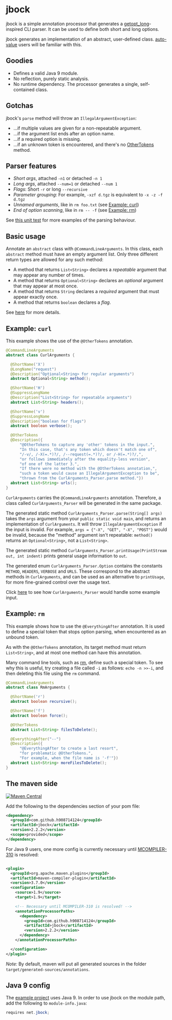 # jbock

jbock is a simple annotation processor that generates a [getopt_long](https://www.gnu.org/software/libc/manual/html_node/Getopt.html)-inspired
CLI parser. It can be used to define both short and long options.

jbock generates an implementation of an abstract, user-defined class.
[auto-value](https://github.com/google/auto/tree/master/value) users will be familiar with this.

## Goodies

* Defines a valid Java 9 module.
* No reflection, purely static analysis.
* No runtime dependency. The processor generates a single, self-contained class.

## Gotchas

jbock's `parse` method will throw an `IllegalArgumentException`:

* &#x2026;if multiple values are given for a non-repeatable argument.
* &#x2026;if the argument list ends after an option name.
* &#x2026;if a required option is missing.
* &#x2026;if an unknown token is encountered, and there's no <a href="#example-curl">OtherTokens</a> method.

## Parser features

* <em>Short args</em>, attached `-n1` or detached `-n 1`
* <em>Long args</em>, attached `--num=1` or detached `--num 1`
* <em>Flags</em>: Short `-r` or long `--recursive`
* <em>Parameter grouping</em>: For example, `-xzf d.tgz` is equivalent to `-x -z -f d.tgz`
* <em>Unnamed arguments</em>, like in `rm foo.txt` (see <a href="#example-curl">Example: curl</a>)
* <em>End of option scanning</em>, like in `rm -- -f` (see <a href="#example-rm">Example: rm</a>)

See 
<a href="https://github.com/h908714124/jbock/blob/master/examples/src/test/java/net/zerobuilder/examples/gradle/CurlArgumentsTest.java">
this unit test</a> for more examples of the parsing behaviour.

## Basic usage

Annotate an `abstract` class with `@CommandLineArguments`.
In this class, each `abstract` method must have an empty argument list.
Only three different return types are allowed for any such method:

* A method that returns `List<String>` declares a <em>repeatable</em> argument that may appear any number of times.
* A method that returns `Optional<String>` declares an <em>optional</em> argument that may appear at most once.
* A method that returns `String` declares a <em>required</em> argument that must appear exactly once.
* A method that returns `boolean` declares a <em>flag</em>.

See [here](additional_rules.md) for more details.

## Example: `curl`

This example shows the use of the `@OtherTokens` annotation.

````java
@CommandLineArguments
abstract class CurlArguments {

  @ShortName('X')
  @LongName("request")
  @Description("Optional<String> for regular arguments")
  abstract Optional<String> method();

  @ShortName('H')
  @SuppressLongName
  @Description("List<String> for repeatable arguments")
  abstract List<String> headers();

  @ShortName('v')
  @SuppressLongName
  @Description("boolean for flags")
  abstract boolean verbose();

  @OtherTokens
  @Description({
      "@OtherTokens to capture any 'other' tokens in the input.",
      "In this case, that's any token which doesn't match one of",
      "/-v/, /-X(=.*)?/, /--request(=.*)?/, or /-H(=.*)?/,",
      "or follows immediately after the equality-less version",
      "of one of the latter 3.",
      "If there were no method with the @OtherTokens annotation,",
      "such a token would cause an IllegalArgumentException to be",
      "thrown from the CurlArguments_Parser.parse method."})
  abstract List<String> urls();
}
````

`CurlArguments` carries the `@CommandLineArguments` annotation.
Therefore, a class called `CurlArguments_Parser` will be generated in the same package.

The generated static method `CurlArguments_Parser.parse(String[] args)` 
takes the `args` argument from your `public static void main`,
and returns an implementation of `CurlArguments`.
It will throw `IllegalArgumentException` if the input is invalid.
For example, `args = {"-X", "GET", "-X", "POST"}` would be invalid, 
because the "method" argument isn't repeatable: 
`method()` returns an `Optional<String>`, not a `List<String>`.

The generated static method `CurlArguments_Parser.printUsage(PrintStream out, int indent)`
prints general usage information to `out`.

The generated enum `CurlArguments_Parser.Option` contains the constants `METHOD`, `HEADERS`, `VERBOSE` and `URLS`.
These correspond to the abstract methods in `CurlArguments`,
and can be used as an alternative to `printUsage`,
for more fine-grained control over the usage text.

Click [here](curl_parser_examples.md) to see how `CurlArguments_Parser` would handle some example input.

## Example: `rm`

This example shows how to use the `@EverythingAfter` annotation.
It is used to define a special token that stops option parsing, when encountered as an unbound token.

As with the `@OtherTokens` annotation, its target method must return `List<String>`,
and at most one method can have this annotation.

Many command line tools, such as <a href="https://linux.die.net/man/1/rm">rm</a>,
define such a special token. To see why this is useful,
try creating a file called `-i` as follows: `echo -n >>-i`,
and then deleting this file using the `rm` command.

````java
@CommandLineArguments
abstract class RmArguments {

  @ShortName('r')
  abstract boolean recursive();

  @ShortName('f')
  abstract boolean force();

  @OtherTokens
  abstract List<String> filesToDelete();

  @EverythingAfter("--")
  @Description({
      "@EverythingAfter to create a last resort",
      "for problematic @OtherTokens.",
      "For example, when the file name is '-f'"})
  abstract List<String> moreFilesToDelete();
}
````

## The maven side

[![Maven Central](https://maven-badges.herokuapp.com/maven-central/com.github.h908714124/jbock/badge.svg)](https://maven-badges.herokuapp.com/maven-central/com.github.h908714124/jbock)

Add the following to the dependencies section of your pom file:

````xml
<dependency>
  <groupId>com.github.h908714124</groupId>
  <artifactId>jbock</artifactId>
  <version>2.2.2</version>
  <scope>provided</scope>
</dependency>
````

For Java 9 users, one more config is currently necessary until 
[MCOMPILER-310](https://issues.apache.org/jira/browse/MCOMPILER-310) is resolved:

````xml

<plugin>
  <groupId>org.apache.maven.plugins</groupId>
  <artifactId>maven-compiler-plugin</artifactId>
  <version>3.7.0</version>
  <configuration>
    <source>1.9</source>
    <target>1.9</target>

    <!-- Necessary until MCOMPILER-310 is resolved! -->
    <annotationProcessorPaths>
      <dependency>
        <groupId>com.github.h908714124</groupId>
        <artifactId>jbock</artifactId>
        <version>2.2.2</version>
      </dependency>
    </annotationProcessorPaths>

  </configuration>
</plugin>
````

<em>Note:</em> By default, maven will put all generated sources in the folder `target/generated-sources/annotations`.

## Java 9 config

The [example project](https://github.com/h908714124/jbock/tree/master/examples) uses Java 9.
In order to use jbock on the module path, add the following to `module-info.java`:

````java
requires net.jbock;
````
